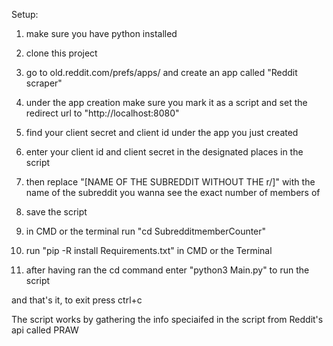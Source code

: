 Setup:

1. make sure you have python installed

2. clone this project

3. go to old.reddit.com/prefs/apps/ and create an app called "Reddit scraper"

4. under the app creation make sure you mark it as a script and set the redirect url to "http://localhost:8080"

5. find your client secret and client id under the app you just created 

6. enter your client id and client secret in the designated places in the script

7. then replace "[NAME OF THE SUBREDDIT WITHOUT THE r/]" with the name of the subreddit you wanna see the exact number of members of 

8. save the script

9. in CMD or the terminal run "cd SubredditmemberCounter"

10. run "pip -R install Requirements.txt" in CMD or the Terminal

11. after having ran the cd command enter "python3 Main.py" to run the script


and that's it, to exit press ctrl+c

The script works by gathering the info speciaifed in the script from Reddit's api called PRAW
